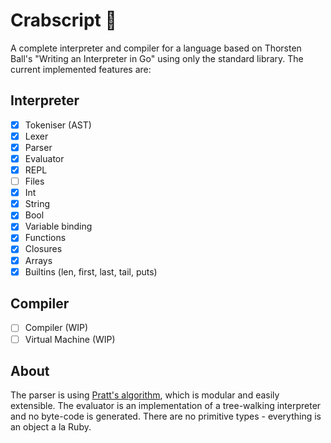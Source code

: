 # Crabscript 🦀
A complete interpreter and compiler for a language based on Thorsten Ball's "Writing an Interpreter in Go" using only 
the standard library. The current implemented features are:

## Interpreter

- [x] Tokeniser (AST)
- [x] Lexer
- [x] Parser
- [x] Evaluator
- [x] REPL
- [ ] Files
- [x] Int
- [x] String
- [x] Bool
- [x] Variable binding
- [x] Functions
- [x] Closures
- [x] Arrays
- [x] Builtins (len, first, last, tail, puts)

## Compiler

- [ ] Compiler (WIP)
- [ ] Virtual Machine (WIP)

## About
The parser is using [Pratt's algorithm](https://matklad.github.io/2020/04/13/simple-but-powerful-pratt-parsing.html), 
which is modular and easily extensible.
The evaluator is an implementation of a tree-walking interpreter and no 
byte-code is generated. There are no primitive types - everything is an object 
a la Ruby.